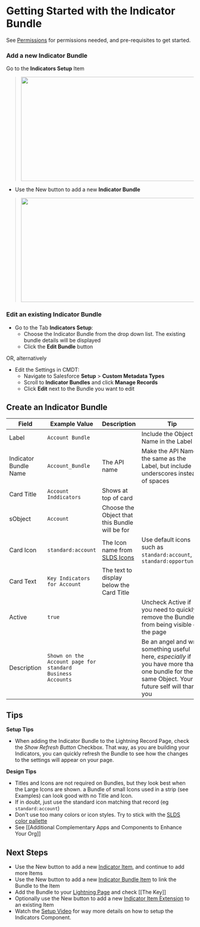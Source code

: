 # Getting Started with the Indicator Bundle

See [Permissions](https://github.com/SFDO-Community/Salesforce-Indicators/wiki/Permissions-Explained) for permissions needed, and pre-requisites to get started.

### Add a new Indicator Bundle

Go to the **Indicators Setup** Item
> <img src="https://github.com/SFDO-Community/Salesforce-Indicators/assets/128614792/9f15f42c-6083-43a0-bf45-0bb3ceab3a9e" 
width="470" height="280"/>
* Use the New button to add a new **Indicator Bundle**
> <img src="https://github.com/SFDO-Community/Salesforce-Indicators/assets/128614792/aba7a9bc-7707-4efa-8da1-14c650a6c896"
width="470" height="280"/>

### Edit an existing Indicator Bundle

* Go to the Tab **Indicators Setup**: 
  * Choose the Indicator Bundle from the drop down list. The existing bundle details will be displayed
  * Click the **Edit Bundle** button

OR, alternatively

* Edit the Settings in CMDT:
  * Navigate to Salesforce **Setup** > **Custom Metadata Types**
  * Scroll to **Indicator Bundles** and click **Manage Records**
  * Click **Edit** next to the Bundle you want to edit


## Create an Indicator Bundle
|Field|Example Value|Description|Tip|
|---------|----------|-------------------|--------------------------|
|Label|`Account Bundle`||Include the Object Name in the Label
|Indicator Bundle Name|`Account_Bundle`|The API name|Make the API Name the same as the Label, but include underscores instead of spaces
|Card Title|`Account Inddicators`|Shows at top of card|
|sObject|`Account`|Choose the Object that this Bundle will be for|
|Card Icon|`standard:account`|The Icon name from [SLDS Icons](https://www.lightningdesignsystem.com/icons/)|Use default icons such as `standard:account`, `standard:opportunity`
|Card Text|`Key Indicators for Account`|The text to display below the Card Title
|Active|`true`||Uncheck Active if you need to quickly remove the Bundle from being visible on the page
|Description|`Shown on the Account page for standard Business Accounts`||Be an angel and write something useful here, _especially_ if you have more than one bundle for the same Object. Your future self will thank you

## Tips

**Setup Tips**

* When adding the Indicator Bundle to the Lightning Record Page, check the *Show Refresh Button* Checkbox. That way, as you are building your Indicators, you can quickly refresh the Bundle to see how the changes to the settings will appear on your page. 

**Design Tips**

* Titles and Icons are not required on Bundles, but they look best when the Large Icons are shown. a Bundle of small Icons used in a strip (see Examples) can look good with no Title and Icon. 
* If in doubt, just use the standard icon matching that record (eg `standard:account`)
* Don't use too many colors or icon styles. Try to stick with the [SLDS color pallette](https://www.lightningdesignsystem.com/design-tokens/) 
* See [[Additional Complementary Apps and Components to Enhance Your Org]]

## Next Steps

* Use the New button to add a new [Indicator Item](Indicator-Item), and continue to add more Items
* Use the New button to add a new [Indicator Bundle Item](Indicator-Bundle-Items) to link the Bundle to the Item
* Add the Bundle to your [Lightning Page](https://github.com/SFDO-Community/Salesforce-Indicators/wiki/Add-to-Page) and check [[The Key]]
* Optionally use the New button to add a new [Indicator Item Extension](Extensions) to an existing Item
* Watch the [Setup Video](https://www.youtube.com/watch?v=f76BGw0H2kg) for way more details on how to setup the Indicators Component.

